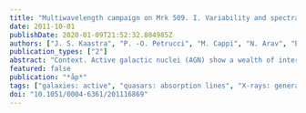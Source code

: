 ```yaml
---
title: "Multiwavelength campaign on Mrk 509. I. Variability and spectral energy distribution"
date: 2011-10-01
publishDate: 2020-01-09T21:52:32.804985Z
authors: ["J. S. Kaastra", "P. -O. Petrucci", "M. Cappi", "N. Arav", "E. Behar", "S. Bianchi", "J. Bloom", "A. J. Blustin", "G. Branduardi-Raymont", "E. Costantini", "M. Dadina", "R. G. Detmers", "J. Ebrero", "P. G. Jonker", "C. Klein", "G. A. Kriss", "P. Lubiński", "J. Malzac", "M. Mehdipour", "S. Paltani", "C. Pinto", "G. Ponti", "E. M. Ratti", "R. A. N. Smith", "K. C. Steenbrugge", "C. P. de Vries"]
publication_types: ["2"]
abstract: "Context. Active galactic nuclei (AGN) show a wealth of interesting physical processes, some of which are poorly understood. In a broader context, they play an important role in processes that are far beyond their immediate surroundings, owing to the high emitted power. <BR /> Aims: We want to address a number of open questions, including the location and physics of the outflow from AGN, the nature of the continuum emission, the geometry and physical state of the X-ray broad emission line region, the Fe-K line complex, the metal abundances of the nucleus, and finally the interstellar medium of our own Galaxy as seen through the signatures it imprints on the X-ray and UV spectra of AGN. <BR /> Methods: We study one of the best targets for these aims, the Seyfert 1 galaxy Mrk 509 with a multiwavelength campaign using five satellites (XMM-Newton, INTEGRAL, Chandra, HST, and Swift) and two ground-based facilities (WHT and PAIRITEL). Our observations cover more than five decades in frequency, from 2 μm to 200 keV. The combination of high- resolution spectroscopy and time variability allows us to disentangle and study the different components. Our campaign covers 100 days from September to December 2009, and is centred on a simultaneous set of deep XMM-Newton and INTEGRAL observations with regular time intervals, spanning seven weeks. <BR /> Results: We obtain a continuous light curve in the X-ray and UV band, showing a strong, up to 60% flux increase in the soft X-ray band during the three weeks in the middle of our deepest monitoring campaign, and which is correlated with an enhancement of the UV flux. This allows us to study the time evolution of the continuum and the outflow. By stacking the observations, we have also obtained one of the best X-ray and UV spectra of a Seyfert galaxy ever obtained. In this paper we also study the effects of the spectral energy distribution (SED) that we obtained on the photo-ionisation equilibrium. Thanks to our broad-band coverage, uncertainties on the SED do not strongly affect the determination of this equilibrium. <BR /> Conclusions: Here we present our very successful campaign and in a series of subsequent papers we will elaborate on different aspects of our study. <P />"
featured: false
publication: "*åp*"
tags: ["galaxies: active", "quasars: absorption lines", "X-rays: general", "Astrophysics - Cosmology and Nongalactic Astrophysics", "Astrophysics - High Energy Astrophysical Phenomena"]
doi: "10.1051/0004-6361/201116869"
---
```


